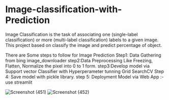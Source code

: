# Image-classification-with-Prediction

Image Classification  is the task of associating one (single-label classification) or more (multi-label classification) labels to a given image.
This project based on classify  the image and predict percentage of object.



 There are Some steps to follow for Image Prediction
Step1: Data Gathering from  bing image_downloader
step2:Data Preprocessing  Like  Freezing, Flatten, Normalize the pixel into 0 to 1 form.
step3:Develop model via  Support vector Classifier with Hyperperameter tunning Grid SearchCV 
Step 4: Save model with pickle library.
step 5: Deployment Model via Web App :- use streamlit

![Screenshot (451)](https://user-images.githubusercontent.com/61820721/156937636-916d8a34-60de-47d2-ab02-487d7a68b734.png)
![Screenshot (452)](https://user-images.githubusercontent.com/61820721/156937651-42e7e04d-c81b-410a-afde-cb3aef5870ab.png)
